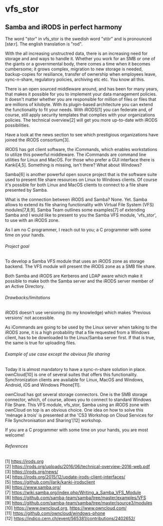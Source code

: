# vfs_stor
## Samba and iRODS in perfect harmony

The word "stor" in vfs_stor is the swedish word "stör" and is pronounced [stø:r]. The english translation is "rod".

With the all increasing unstructred data, there is an increasing need for storage and and ways to handle it. Whether you work for an SMB or one of the giants or a governmental body, there comes a time when it becomes cumbersome; it grows complex, migration to new storage is needed, backup-copies for resiliance, transfer of ownership when employees leave, sync-n-share, regulatory policies, archiving etc etc. You know all this.

There is an open sourced middleware around, and has been for many years, that makes it possible for you to implement your data management policies. It doesn't matter whether you are responsible for million of files or files that are millions of kilobyte. With its plugin-based architecture you can extend the functionality to fit your needs. With iRODS[1] you can federate and, of course, still apply security templates that complies with your organizations policies. The technical overview[2] will get you more up-to-date with iRODS possibilities.

Have a look at the news section to see which prestigious organizations have joined the iRODS consortium[3].

iRODS has got client software, the iCommands, which enables workstations to utilize this powerful middleware. The iCommands are command line utilities for Linux and MacOS. For those who prefer a GUI interface there is Kanki[4,5]. Something is missing, isn't there? What about Windows?

Samba[6] is another powerful open source project that is the software suite used to present file share resources on Linux to Windows clients. Of course it's possible for both Linux and MacOS clients to connect to a file share presented by Samba.

What is the connection between iRODS and Samba? None. Yet. Samba allows to extend its file sharing functionality with Virtual File System (VFS) modules[7,8,9]. Samba Team outlines some examples[7] of extending Samba and I would like to present to you the Samba VFS module, 'vfs_stor', to use with an iRODS zone.

As I am no C programmer, I reach out to you; a C programmer with some time on your hands.


###### Project goal
To develop a Samba VFS module that uses an iRODS zone as storage backend. The VFS module will present the iRODS zone as a SMB file share.

Both Samba and iRODS are Kerberos and LDAP aware which make it possible to make both the Samba server and the iRODS server member of an Active Directory.

###### Drawbacks/limitations
iRODS doesn't use versioning (to my knowledge) which makes 'Previous versions' not accessible.

As iCommands are going to be used by the Linux server when talking to the iRODS zone, it is a high probability that a file requested from a Windows client, has to be downloaded to the Linux/Samba server first. If that is true, the same is true for uploading files.

###### Example of use case except the obvious file sharing
Today it is almost mandatory to have a sync-n-share solution in place. ownCloud[10] is one of several suites that offers this functionality. Synchronization clients are available for Linux, MacOS and Windows, Android, iOS and Windows Phone[11].

ownCloud has got several storage connectors. One is the SMB storage connector, which, of course, allows you to connect to standard Windows File Share. This VFS module, vfs_stor, Samba using an iRODS zone with ownCloud on top is an obvious choice. One idea on how to solve this 'ménage à trois' is presented at the 'CS3 Workshop on Cloud Services for File Synchronisation and Sharing'[12] workshop.

If you are a C programmer with some time on your hands, you are most welcome!

###### References
[1] https://irods.org \
[2] https://irods.org/uploads/2016/06/technical-overview-2016-web.pdf \
[3] https://irods.org/news/ \
[4] https://irods.org/2015/12/update-irods-client-interfaces/ \
[5] https://github.com/ilarik/kanki-irodsclient \
[6] https://www.samba.org/ \
[7] https://wiki.samba.org/index.php/Writing_a_Samba_VFS_Module \
[8] https://github.com/samba-team/samba/tree/master/examples/VFS \
[9] https://github.com/samba-team/samba/tree/master/source3/modules \
[10] https://www.owncloud.org, https://www.owncloud.com/ \
[11] https://github.com/owncloud/windows-phone \
[12] https://indico.cern.ch/event/565381/contributions/2402652/
